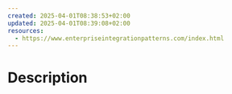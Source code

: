 ```yaml
---
created: 2025-04-01T08:38:53+02:00
updated: 2025-04-01T08:39:08+02:00
resources:
  - https://www.enterpriseintegrationpatterns.com/index.html
---
```

# Description